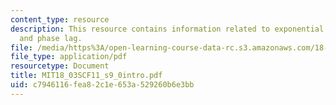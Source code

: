 ```yaml
---
content_type: resource
description: This resource contains information related to exponential input; gain
  and phase lag.
file: /media/https%3A/open-learning-course-data-rc.s3.amazonaws.com/18-03sc-differential-equations-fall-2011/c7946116fea82c1e653a529260b6e3bb_MIT18_03SCF11_s9_0intro.pdf
file_type: application/pdf
resourcetype: Document
title: MIT18_03SCF11_s9_0intro.pdf
uid: c7946116-fea8-2c1e-653a-529260b6e3bb
---
```

